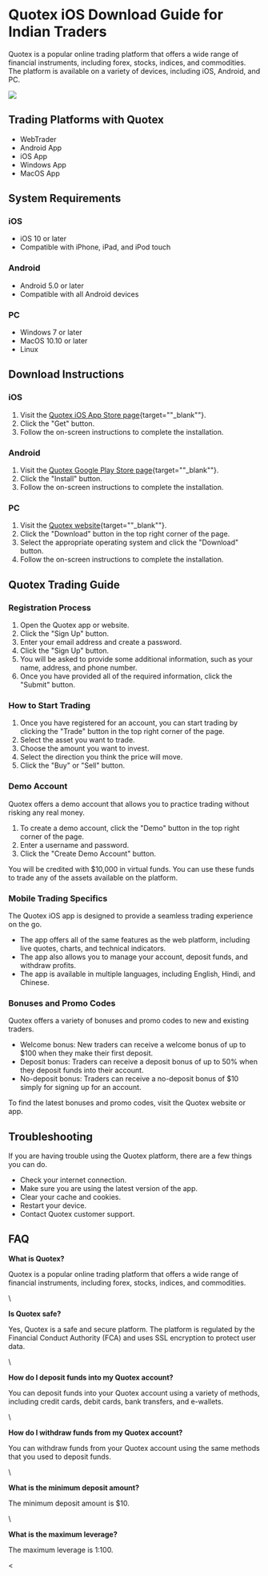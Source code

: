 # Quotex iOS Download Guide for Indian Traders

Quotex is a popular online trading platform that offers a wide range of
financial instruments, including forex, stocks, indices, and
commodities. The platform is available on a variety of devices,
including iOS, Android, and PC.

[![](https://static.quotex.io/files/10_en/300_250.jpg)](https://traff.sbs/brokerqxlid)

## Trading Platforms with Quotex

-   WebTrader
-   Android App
-   iOS App
-   Windows App
-   MacOS App

## System Requirements

### iOS

-   iOS 10 or later
-   Compatible with iPhone, iPad, and iPod touch

### Android

-   Android 5.0 or later
-   Compatible with all Android devices

### PC

-   Windows 7 or later
-   MacOS 10.10 or later
-   Linux

## Download Instructions

### iOS

1.  Visit the [Quotex iOS App Store
    page](\%22https://apps.apple.com/in/app/quotex-online-trading/id1460940553\%22){target=""_blank""}.
2.  Click the "Get" button.
3.  Follow the on-screen instructions to complete the installation.

### Android

1.  Visit the [Quotex Google Play Store
    page](\%22https://play.google.com/store/apps/details?id=com.quotex.android\%22){target=""_blank""}.
2.  Click the "Install" button.
3.  Follow the on-screen instructions to complete the installation.

### PC

1.  Visit the [Quotex
    website](\%22https://quotex.io/en/\%22){target=""_blank""}.
2.  Click the "Download" button in the top right corner of the
    page.
3.  Select the appropriate operating system and click the
    "Download" button.
4.  Follow the on-screen instructions to complete the installation.

## Quotex Trading Guide

### Registration Process

1.  Open the Quotex app or website.
2.  Click the "Sign Up" button.
3.  Enter your email address and create a password.
4.  Click the "Sign Up" button.
5.  You will be asked to provide some additional information, such as
    your name, address, and phone number.
6.  Once you have provided all of the required information, click the
    "Submit" button.

### How to Start Trading

1.  Once you have registered for an account, you can start trading by
    clicking the "Trade" button in the top right corner of the
    page.
2.  Select the asset you want to trade.
3.  Choose the amount you want to invest.
4.  Select the direction you think the price will move.
5.  Click the "Buy" or "Sell" button.

### Demo Account

Quotex offers a demo account that allows you to practice trading without
risking any real money.

1.  To create a demo account, click the "Demo" button in the top
    right corner of the page.
2.  Enter a username and password.
3.  Click the "Create Demo Account" button.

You will be credited with \$10,000 in virtual funds. You can use these
funds to trade any of the assets available on the platform.

### Mobile Trading Specifics

The Quotex iOS app is designed to provide a seamless trading experience
on the go.

-   The app offers all of the same features as the web platform,
    including live quotes, charts, and technical indicators.
-   The app also allows you to manage your account, deposit funds, and
    withdraw profits.
-   The app is available in multiple languages, including English,
    Hindi, and Chinese.

### Bonuses and Promo Codes

Quotex offers a variety of bonuses and promo codes to new and existing
traders.

-   Welcome bonus: New traders can receive a welcome bonus of up to
    \$100 when they make their first deposit.
-   Deposit bonus: Traders can receive a deposit bonus of up to 50% when
    they deposit funds into their account.
-   No-deposit bonus: Traders can receive a no-deposit bonus of \$10
    simply for signing up for an account.

To find the latest bonuses and promo codes, visit the Quotex website or
app.

## Troubleshooting

If you are having trouble using the Quotex platform, there are a few
things you can do.

-   Check your internet connection.
-   Make sure you are using the latest version of the app.
-   Clear your cache and cookies.
-   Restart your device.
-   Contact Quotex customer support.

## FAQ

**What is Quotex?**

Quotex is a popular online trading platform that offers a wide range of
financial instruments, including forex, stocks, indices, and
commodities.

\

**Is Quotex safe?**

Yes, Quotex is a safe and secure platform. The platform is regulated by
the Financial Conduct Authority (FCA) and uses SSL encryption to protect
user data.

\

**How do I deposit funds into my Quotex account?**

You can deposit funds into your Quotex account using a variety of
methods, including credit cards, debit cards, bank transfers, and
e-wallets.

\

**How do I withdraw funds from my Quotex account?**

You can withdraw funds from your Quotex account using the same methods
that you used to deposit funds.

\

**What is the minimum deposit amount?**

The minimum deposit amount is \$10.

\

**What is the maximum leverage?**

The maximum leverage is 1:100.

\<

